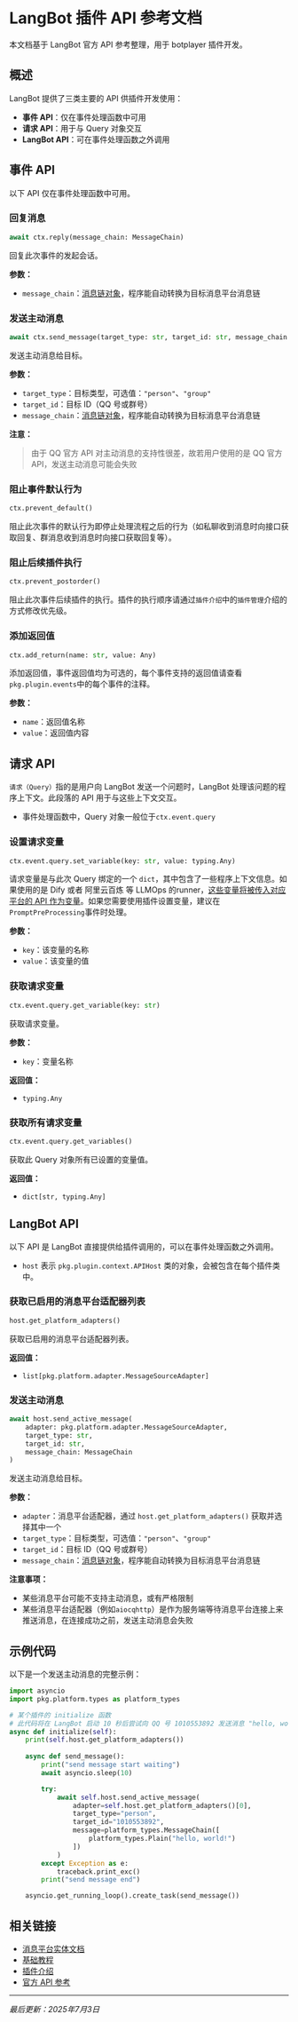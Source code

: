 # LangBot 插件 API 参考文档

本文档基于 LangBot 官方 API 参考整理，用于 botplayer 插件开发。

## 概述

LangBot 提供了三类主要的 API 供插件开发使用：
- **事件 API**：仅在事件处理函数中可用
- **请求 API**：用于与 Query 对象交互
- **LangBot API**：可在事件处理函数之外调用

## 事件 API

以下 API 仅在事件处理函数中可用。

### 回复消息

```python
await ctx.reply(message_chain: MessageChain)
```

回复此次事件的发起会话。

**参数：**
- `message_chain`：[消息链对象](https://docs.langbot.app/zh/plugin/dev/messages.html)，程序能自动转换为目标消息平台消息链

### 发送主动消息

```python
await ctx.send_message(target_type: str, target_id: str, message_chain: MessageChain)
```

发送主动消息给目标。

**参数：**
- `target_type`：目标类型，可选值：`"person"`、`"group"`
- `target_id`：目标 ID（QQ 号或群号）
- `message_chain`：[消息链对象](https://docs.langbot.app/zh/plugin/dev/messages.html)，程序能自动转换为目标消息平台消息链

**注意：**
> 由于 QQ 官方 API 对主动消息的支持性很差，故若用户使用的是 QQ 官方 API，发送主动消息可能会失败

### 阻止事件默认行为

```python
ctx.prevent_default()
```

阻止此次事件的默认行为即停止处理流程之后的行为（如私聊收到消息时向接口获取回复、群消息收到消息时向接口获取回复等）。

### 阻止后续插件执行

```python
ctx.prevent_postorder()
```

阻止此次事件后续插件的执行。插件的执行顺序请通过`插件介绍`中的`插件管理`介绍的方式修改优先级。

### 添加返回值

```python
ctx.add_return(name: str, value: Any)
```

添加返回值，事件返回值均为可选的，每个事件支持的返回值请查看`pkg.plugin.events`中的每个事件的注释。

**参数：**
- `name`：返回值名称
- `value`：返回值内容

## 请求 API

`请求（Query）`指的是用户向 LangBot 发送一个问题时，LangBot 处理该问题的程序上下文。此段落的 API 用于与这些上下文交互。

- 事件处理函数中，Query 对象一般位于`ctx.event.query`

### 设置请求变量

```python
ctx.event.query.set_variable(key: str, value: typing.Any)
```

请求变量是与此次 Query 绑定的一个 `dict`，其中包含了一些程序上下文信息。如果使用的是 Dify 或者 阿里云百炼 等 LLMOps 的runner，[这些变量将被传入对应平台的 API 作为变量](https://docs.langbot.app/zh/deploy/pipelines/readme.html#%E5%AF%B9%E8%AF%9D%E5%8F%98%E9%87%8F)。如果您需要使用插件设置变量，建议在`PromptPreProcessing`事件时处理。

**参数：**
- `key`：该变量的名称
- `value`：该变量的值

### 获取请求变量

```python
ctx.event.query.get_variable(key: str)
```

获取请求变量。

**参数：**
- `key`：变量名称

**返回值：**
- `typing.Any`

### 获取所有请求变量

```python
ctx.event.query.get_variables()
```

获取此 Query 对象所有已设置的变量值。

**返回值：**
- `dict[str, typing.Any]`

## LangBot API

以下 API 是 LangBot 直接提供给插件调用的，可以在事件处理函数之外调用。

- `host` 表示 `pkg.plugin.context.APIHost` 类的对象，会被包含在每个插件类中。

### 获取已启用的消息平台适配器列表

```python
host.get_platform_adapters()
```

获取已启用的消息平台适配器列表。

**返回值：**
- `list[pkg.platform.adapter.MessageSourceAdapter]`

### 发送主动消息

```python
await host.send_active_message(
    adapter: pkg.platform.adapter.MessageSourceAdapter,
    target_type: str,
    target_id: str,
    message_chain: MessageChain
)
```

发送主动消息给目标。

**参数：**
- `adapter`：消息平台适配器，通过 `host.get_platform_adapters()` 获取并选择其中一个
- `target_type`：目标类型，可选值：`"person"`、`"group"`
- `target_id`：目标 ID（QQ 号或群号）
- `message_chain`：[消息链对象](https://docs.langbot.app/zh/plugin/dev/messages.html)，程序能自动转换为目标消息平台消息链

**注意事项：**
- 某些消息平台可能不支持主动消息，或有严格限制
- 某些消息平台适配器（例如`aiocqhttp`）是作为服务端等待消息平台连接上来推送消息，在连接成功之前，发送主动消息会失败

## 示例代码

以下是一个发送主动消息的完整示例：

```python
import asyncio
import pkg.platform.types as platform_types

# 某个插件的 initialize 函数
# 此代码将在 LangBot 启动 10 秒后尝试向 QQ 号 1010553892 发送消息 "hello, world!"
async def initialize(self):
    print(self.host.get_platform_adapters())
    
    async def send_message():
        print("send message start waiting")
        await asyncio.sleep(10)

        try:
            await self.host.send_active_message(
                adapter=self.host.get_platform_adapters()[0],
                target_type="person",
                target_id="1010553892",
                message=platform_types.MessageChain([
                    platform_types.Plain("hello, world!")
                ])
            )
        except Exception as e:
            traceback.print_exc()
        print("send message end")

    asyncio.get_running_loop().create_task(send_message())
```

## 相关链接

- [消息平台实体文档](https://docs.langbot.app/zh/plugin/dev/messages.html)
- [基础教程](https://docs.langbot.app/zh/plugin/dev/tutor.html)
- [插件介绍](https://docs.langbot.app/zh/plugin/plugin-intro.html)
- [官方 API 参考](https://docs.langbot.app/zh/plugin/dev/api-ref.html)

---

*最后更新：2025年7月3日*
